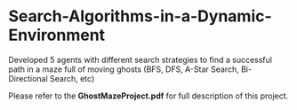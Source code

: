 # Search-Algorithms-in-a-Dynamic-Environment
Developed 5 agents with different search strategies to find a successful path in a maze full of moving ghosts (BFS, DFS, A-Star Search, Bi-Directional Search, etc)

Please refer to the **GhostMazeProject.pdf** for full description of this project.
